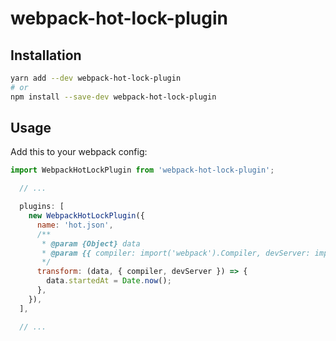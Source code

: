 # webpack-hot-lock-plugin

## Installation

```bash
yarn add --dev webpack-hot-lock-plugin
# or
npm install --save-dev webpack-hot-lock-plugin
```

## Usage

Add this to your webpack config:
```js
import WebpackHotLockPlugin from 'webpack-hot-lock-plugin';

  // ...

  plugins: [
    new WebpackHotLockPlugin({
      name: 'hot.json',
      /**
       * @param {Object} data
       * @param {{ compiler: import('webpack').Compiler, devServer: import('webpack-dev-server').Server }}
       */
      transform: (data, { compiler, devServer }) => {
        data.startedAt = Date.now();
      },
    }),
  ],

  // ...
```
